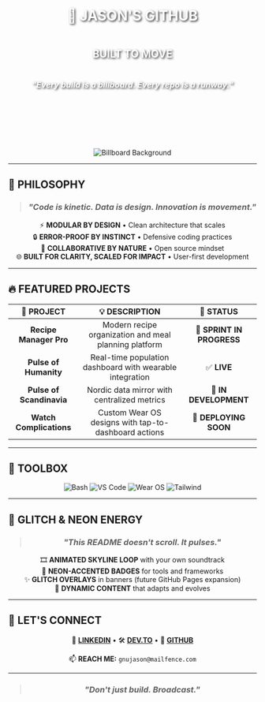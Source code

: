<div align="center">

<!-- BILLBOARD HERO SECTION -->
<div style="position: relative; width: 100%; background: url('https://github.com/GnuJason/GnuJason/raw/main/assets/billboard-clip.gif') center/cover; min-height: 400px; display: flex; flex-direction: column; justify-content: center; align-items: center; color: white; text-shadow: 2px 2px 4px rgba(0,0,0,0.8);">

# 🏁 JASON'S GITHUB
## BUILT TO MOVE

### *"Every build is a billboard. Every repo is a runway."*

</div>

![Billboard Background](https://github.com/GnuJason/GnuJason/raw/main/assets/billboard-clip.gif)

</div>

---

## 🧠 PHILOSOPHY
<div align="center">

> ### *"Code is kinetic. Data is design. Innovation is movement."*

</div>

<div align="center">

⚡ **MODULAR BY DESIGN** • Clean architecture that scales  
🔒 **ERROR-PROOF BY INSTINCT** • Defensive coding practices  
🤝 **COLLABORATIVE BY NATURE** • Open source mindset  
🌐 **BUILT FOR CLARITY, SCALED FOR IMPACT** • User-first development  

</div>

---

## 🔥 FEATURED PROJECTS

<div align="center">

| 🧩 **PROJECT** | 💡 **DESCRIPTION** | 🚦 **STATUS** |
|:---:|:---:|:---:|
| **Recipe Manager Pro** | Modern recipe organization and meal planning platform | 🚧 **SPRINT IN PROGRESS** |
| **Pulse of Humanity** | Real-time population dashboard with wearable integration | ✅ **LIVE** |
| **Pulse of Scandinavia** | Nordic data mirror with centralized metrics | 🧭 **IN DEVELOPMENT** |
| **Watch Complications** | Custom Wear OS designs with tap-to-dashboard actions | 🎯 **DEPLOYING SOON** |

</div>

---

## 🧰 TOOLBOX

<div align="center">

![Bash](https://img.shields.io/badge/BASH-000000?style=for-the-badge&logo=gnubash&logoColor=white)
![VS Code](https://img.shields.io/badge/VSCODE-111111?style=for-the-badge&logo=visualstudiocode&logoColor=cyan)
![Wear OS](https://img.shields.io/badge/WEAROS-000000?style=for-the-badge&logo=google&logoColor=lime)
![Tailwind](https://img.shields.io/badge/TAILWINDCSS-000000?style=for-the-badge&logo=tailwindcss&logoColor=magenta)

</div>

---

## 🧬 GLITCH & NEON ENERGY

<div align="center">

> ### *"This README doesn't scroll. It pulses."*

🎞️ **ANIMATED SKYLINE LOOP** with your own soundtrack  
🌈 **NEON-ACCENTED BADGES** for tools and frameworks  
✨ **GLITCH OVERLAYS** in banners (future GitHub Pages expansion)  
🚀 **DYNAMIC CONTENT** that adapts and evolves  

</div>

---

## 🤝 LET'S CONNECT

<div align="center">

🧠 **[LINKEDIN](https://linkedin.com/in/gnujason)** • 🛠️ **[DEV.TO](https://dev.to/gnujason)** • 🐙 **[GITHUB](https://github.com/GnuJason)**  

📫 **REACH ME:** `gnujason@mailfence.com`

---

> ### *"Don't just build. Broadcast."*

</div>
